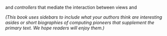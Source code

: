 and *controllers* that mediate the interaction between views and

*(This book uses sidebars to include what your authors think are interesting asides or short biographies of computing pioneers that supplement the primary text.  We hope readers will enjoy them.)*